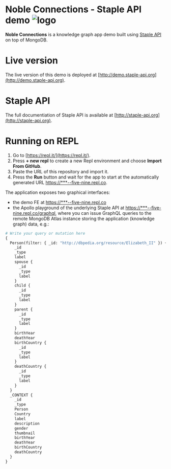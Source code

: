

#  Noble Connections - Staple API demo ![logo](https://raw.githubusercontent.com/epistemik-co/staple-api-kg-demo/master/docs/favicon.ico)

**Noble Connections** is a knowledge graph app demo built using [Staple API](http://staple-api.org) on top of MongoDB. 


# Live version

The live version of this demo is deployed at [http://demo.staple-api.org](http://demo.staple-api.org).


# Staple API

The full documentiation of Staple API is available at [http://staple-api.org](http://staple-api.org).


# Running on REPL

1. Go to [https://repl.it/](https://repl.it/). 
2. Press **+ new repl** to create a new Repl environment and choose **Import From GitHub**. 
3. Paste the URL of this repository and import it. 
4. Press the **Run** button and wait for the app to start at the automatically generated URL [https://***--five-nine.repl.co](#). 

The application exposes two graphical interfaces:
- the demo FE at [https://***--five-nine.repl.co](#)
- the Apollo playground of the underlying Staple API at [https://***--five-nine.repl.co/graphql](#), where you can issue GraphQL queries to the remote MongoDB Atlas instance storing the application (knowledge graph) data, e.g.:

```graphql
# Write your query or mutation here
{
  Person(filter: { _id: "http://dbpedia.org/resource/Elizabeth_II" }) {
    _id
    _type
    label
    spouse {
      _id
      _type
      label
    }
    child {
      _id
      _type
      label
    }
    parent {
      _id
      _type
      label
    }
    birthYear
    deathYear
    birthCountry {
      _id
      _type
      label
    }
    deathCountry {
      _id
      _type
      label
    }
  }
  _CONTEXT {
    _id
    _type
    Person
    Country
    label
    description
    gender
    thumbnail
    birthYear
    deathYear
    birthCountry
    deathCountry
  }
}
```
